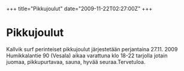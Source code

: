 +++
title="Pikkujoulut"
date="2009-11-22T02:27:00Z"
+++

# Pikkujoulut

Kallvik surf perinteiset pikkujoulut järjestetään perjantaina 27.11. 2009 Humikkalantie 90 (Vesala) aikaa varattuna klo 18-22 tarjolla jotain juomaa, pikkupurtavaa, sauna, hyvää seuraa.Tervetuloa. 


